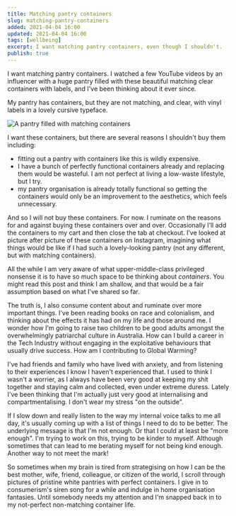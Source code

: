 ```yaml
---
title: Matching pantry containers
slug: matching-pantry-containers
added: 2021-04-04 16:00
updated: 2021-04-04 16:00
tags: [wellbeing]
excerpt: I want matching pantry containers, even though I shouldn't.
publish: true
---
```


I want matching pantry containers. I watched a few YouTube videos by an influencer with a huge pantry filled with these beautiful matching clear containers with labels, and I've been thinking about it ever since. 

My pantry has containers, but they are not matching, and clear, with vinyl labels in a lovely cursive typeface.   

![A pantry filled with matching containers](/images/containers.jpg)

  
I want these containers, but there are several reasons I shouldn't buy them including:
- fitting out a pantry with containers like this is wildly expensive.
- I have a bunch of perfectly functional containers already and replacing them would be wasteful. I am not perfect at living a low-waste lifestyle, but I try.
- my pantry organisation is already totally functional so getting the containers would only be an improvement to the aesthetics, which feels unnecessary.

And so I will not buy these containers. For now. I ruminate on the reasons for and against buying these containers over and over. Occasionally I’ll add the containers to my cart and then close the tab at checkout. I’ve looked at picture after picture of these containers on Instagram, imagining what things would be like if I had such a lovely-looking pantry (not any different, but with matching containers).

All the while I am very aware of what upper-middle-class privileged nonsense it is to have so much space to be thinking about *containers*. You might read this post and think I am shallow, and that would be a fair assumption based on what I've shared so far. 

The truth is, I also consume content about and ruminate over more important things. I've been reading books on race and colonialism, and thinking about the effects it has had on my life and those around me. I wonder how I'm going to raise two children to be good adults amongst the overwhelmingly patriarchal culture in Australia. How can I build a career in the Tech Industry without engaging in the exploitative behaviours that usually drive success. How am I contributing to Global Warming? 

I've had friends and family who have lived with anxiety, and from listening to their experiences I know I haven't experienced that. I used to think I wasn't a worrier, as I always have been very good at keeping my shit together and staying calm and collected, even under extreme duress. Lately I've been thinking that I'm actually just very good at internalising and compartmentalising. I don't wear my stress "on the outside".   

If I slow down and really listen to the way my internal voice talks to me all day, it's usually coming up with a list of things I need to do to be better. The underlying message is that I'm not enough. Or that I could at least be "more enough". I'm trying to work on this, trying to be kinder to myself. Although sometimes that can lead to me berating myself for not being kind enough. Another way to not meet the mark! 

So sometimes when my brain is tired from strategising on how I can be the best mother, wife, friend, colleague, or citizen of the world, I scroll through pictures of pristine white pantries with perfect containers. I give in to consumerism's siren song for a while and indulge in home organisation fantasies. Until somebody needs my attention and I'm snapped back in to my not-perfect non-matching container life.